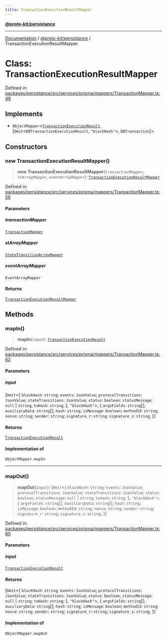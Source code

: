 ```yaml
---
title: TransactionExecutionResultMapper
---
```


[**@proto-kit/persistance**](../README.md)

***

[Documentation](../../../README.md) / [@proto-kit/persistance](../README.md) / TransactionExecutionResultMapper

# Class: TransactionExecutionResultMapper

Defined in: [packages/persistance/src/services/prisma/mappers/TransactionMapper.ts:49](https://github.com/proto-kit/framework/blob/4d6b3b6da51b3edee0fbf25ce72c1f59ec61e891/packages/persistance/src/services/prisma/mappers/TransactionMapper.ts#L49)

## Implements

- `ObjectMapper`\<[`TransactionExecutionResult`](../../sequencer/interfaces/TransactionExecutionResult.md), \[`Omit`\<`DBTransactionExecutionResult`, `"blockHash"`\>, `DBTransaction`\]\>

## Constructors

### new TransactionExecutionResultMapper()

> **new TransactionExecutionResultMapper**(`transactionMapper`, `stArrayMapper`, `eventArrayMapper`): [`TransactionExecutionResultMapper`](TransactionExecutionResultMapper.md)

Defined in: [packages/persistance/src/services/prisma/mappers/TransactionMapper.ts:56](https://github.com/proto-kit/framework/blob/4d6b3b6da51b3edee0fbf25ce72c1f59ec61e891/packages/persistance/src/services/prisma/mappers/TransactionMapper.ts#L56)

#### Parameters

##### transactionMapper

[`TransactionMapper`](TransactionMapper.md)

##### stArrayMapper

[`StateTransitionArrayMapper`](StateTransitionArrayMapper.md)

##### eventArrayMapper

`EventArrayMapper`

#### Returns

[`TransactionExecutionResultMapper`](TransactionExecutionResultMapper.md)

## Methods

### mapIn()

> **mapIn**(`input`): [`TransactionExecutionResult`](../../sequencer/interfaces/TransactionExecutionResult.md)

Defined in: [packages/persistance/src/services/prisma/mappers/TransactionMapper.ts:62](https://github.com/proto-kit/framework/blob/4d6b3b6da51b3edee0fbf25ce72c1f59ec61e891/packages/persistance/src/services/prisma/mappers/TransactionMapper.ts#L62)

#### Parameters

##### input

\[`Omit`\<\{ `blockHash`: `string`; `events`: `JsonValue`; `protocolTransitions`: `JsonValue`; `stateTransitions`: `JsonValue`; `status`: `boolean`; `statusMessage`: `null` \| `string`; `txHash`: `string`; \}, `"blockHash"`\>, \{ `argsFields`: `string`[]; `auxiliaryData`: `string`[]; `hash`: `string`; `isMessage`: `boolean`; `methodId`: `string`; `nonce`: `string`; `sender`: `string`; `signature_r`: `string`; `signature_s`: `string`; \}\]

#### Returns

[`TransactionExecutionResult`](../../sequencer/interfaces/TransactionExecutionResult.md)

#### Implementation of

`ObjectMapper.mapIn`

***

### mapOut()

> **mapOut**(`input`): \[`Omit`\<\{ `blockHash`: `string`; `events`: `JsonValue`; `protocolTransitions`: `JsonValue`; `stateTransitions`: `JsonValue`; `status`: `boolean`; `statusMessage`: `null` \| `string`; `txHash`: `string`; \}, `"blockHash"`\>, \{ `argsFields`: `string`[]; `auxiliaryData`: `string`[]; `hash`: `string`; `isMessage`: `boolean`; `methodId`: `string`; `nonce`: `string`; `sender`: `string`; `signature_r`: `string`; `signature_s`: `string`; \}\]

Defined in: [packages/persistance/src/services/prisma/mappers/TransactionMapper.ts:80](https://github.com/proto-kit/framework/blob/4d6b3b6da51b3edee0fbf25ce72c1f59ec61e891/packages/persistance/src/services/prisma/mappers/TransactionMapper.ts#L80)

#### Parameters

##### input

[`TransactionExecutionResult`](../../sequencer/interfaces/TransactionExecutionResult.md)

#### Returns

\[`Omit`\<\{ `blockHash`: `string`; `events`: `JsonValue`; `protocolTransitions`: `JsonValue`; `stateTransitions`: `JsonValue`; `status`: `boolean`; `statusMessage`: `null` \| `string`; `txHash`: `string`; \}, `"blockHash"`\>, \{ `argsFields`: `string`[]; `auxiliaryData`: `string`[]; `hash`: `string`; `isMessage`: `boolean`; `methodId`: `string`; `nonce`: `string`; `sender`: `string`; `signature_r`: `string`; `signature_s`: `string`; \}\]

#### Implementation of

`ObjectMapper.mapOut`
